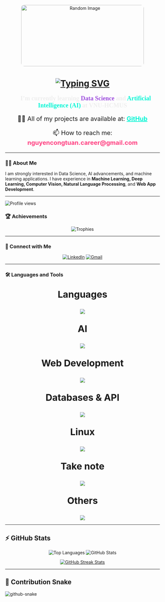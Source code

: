 <p align="center">
    <img src="https://imagegenerator.nguyencongtuan0810.workers.dev/" alt="Random Image" width="400" height="200" style="border-radius: 10px;">
</p>


<h1 align="center">
    <a href="https://git.io/typing-svg">
        <img src="https://readme-typing-svg.demolab.com?font=Darumadrop+One&size=40&letterSpacing=5&duration=3999&pause=1000&color=58A6FF&background=FF571D00&center=true&vCenter=true&width=800&height=100&lines=Hi+There!+%F0%9F%91%8B;I'm+Nguy%E1%BB%85n+C%C3%B4ng+Tu%E1%BA%A5n!" alt="Typing SVG">
    </a>
</h1>

<p align="center" style="font-family: 'Darumadrop One'; font-size: 20px; font-weight: bold; color: #eee;">🌱 I’m currently learning <span style="color: #9d4edd;">Data Science</span> and <span style="color: #00f5d4;">Artificial Intelligence (AI)</span> at <b>VNU-HCMUS</b></p>
<p align="center" style="font-size: 20px;">👨‍💻 All of my projects are available at: <a href='https://github.com/0Nguyen0Cong0Tuan0' style="color:#00f5d4; font-weight: bold;">GitHub</a></p>
<p align="center" style="font-size: 20px;">📫 How to reach me: <b style="color: #ff4081;">nguyencongtuan.career@gmail.com</b></p>

---

### 👨‍💻 About Me
I am strongly interested in Data Science, AI advancements, and machine learning applications. I have experience in **Machine Learning, Deep Learning, Computer Vision, Natural Language Processing**, and **Web App Development**.

---

<p align="left"> <img src="https://komarev.com/ghpvc/?username=0Nguyen0Cong0Tuan0&label=Profile%20views&color=00f5d4&style=flat" alt="Profile views" /> </p>

### 🏆 Achievements
<p align="center">
  <img src="https://github-profile-trophy.vercel.app/?username=0Nguyen0Cong0Tuan0&theme=dracula" alt="Trophies" />
</p>

---

### 🤝 Connect with Me
<p align="center">
  <a href="https://www.linkedin.com/in/nguy%E1%BB%85n-c%C3%B4ng-tu%E1%BA%A5n-393823335/" target="_blank"><img src="https://img.shields.io/badge/LinkedIn-blue?style=for-the-badge&logo=linkedin" alt="LinkedIn" /></a>
  <a href="mailto:nguyencongtuan.career@gmail.com" target="_blank"><img src="https://img.shields.io/badge/Gmail-red?style=for-the-badge&logo=gmail&logoColor=white" alt="Gmail" /></a>
</p>

---

### 🛠️ Languages and Tools

<p align="center" style="font-size: 30px;"><b>Languages</b></p>
<p align="center">
  <a href="https://skillicons.dev">
    <img src="https://skillicons.dev/icons?i=py,js" />
  </a>
</p>

<p align="center" style="font-size: 30px;"><b>AI</b></p>
<p align="center">
  <a href="https://skillicons.dev">
    <img src="https://skillicons.dev/icons?i=pytorch,tensorflow,sklearn" />
  </a>
</p>

<p align="center" style="font-size: 30px;"><b>Web Development</b></p>
<p align="center">
  <a href="https://skillicons.dev">
    <img src="https://skillicons.dev/icons?i=html,css,js,tailwind,react,nodejs,figma,express,firebase,materialui" />
  </a>
</p>

<p align="center" style="font-size: 30px;"><b>Databases & API</b></p>
<p align="center">
  <a href="https://skillicons.dev">
    <img src="https://skillicons.dev/icons?i=mongodb,mysql,postman" />
  </a>
</p>

<p align="center" style="font-size: 30px;"><b>Linux</b></p>
<p align="center">
  <a href="https://skillicons.dev">
    <img src="https://skillicons.dev/icons?i=linux,ubuntu" />
  </a>
</p>

<p align="center" style="font-size: 30px;"><b>Take note</b></p>
<p align="center">
  <a href="https://skillicons.dev">
    <img src="https://skillicons.dev/icons?i=notion,obsidian" />
  </a>
</p>

<p align="center" style="font-size: 30px;"><b>Others</b></p>
<p align="center">
  <a href="https://skillicons.dev">
    <img src="https://skillicons.dev/icons?i=latex,vscode,git,github" />
  </a>
</p>

---
## ⚡ GitHub Stats
<p align="center">
  <img src="https://github-readme-stats.vercel.app/api/top-langs/?username=0Nguyen0Cong0Tuan0&theme=midnight-purple&show_icons=true&hide_border=true&layout=compact" alt="Top Languages" />
  <img src="https://github-readme-stats.vercel.app/api?username=0Nguyen0Cong0Tuan0&theme=midnight-purple&show_icons=true&hide_border=true&count_private=true" alt="GitHub Stats" />
</p>
<p align="center">
    <a href="https://git.io/streak-stats">
        <img src="https://github-readme-streak-stats.herokuapp.com?user=0Nguyen0Cong0Tuan0&theme=github-dark-blue&hide_border=true&border_radius=10&date_format=j%2Fn%5B%2FY%5D" alt="GitHub Streak Stats">
    </a>
</p>

---

## 🐍 Contribution Snake
<picture>
  <source media="(prefers-color-scheme: dark)" srcset="https://raw.githubusercontent.com/tobiasmeyhoefer/tobiasmeyhoefer/output/github-snake-dark.svg" />
  <source media="(prefers-color-scheme: light)" srcset="https://raw.githubusercontent.com/tobiasmeyhoefer/tobiasmeyhoefer/output/github-snake.svg" />
  <img alt="github-snake" src="https://raw.githubusercontent.com/tobiasmeyhoefer/tobiasmeyhoefer/output/github-snake.svg" />
</picture>
